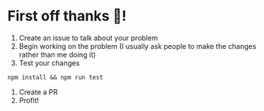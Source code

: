 # First off thanks 👏!

1. Create an issue to talk about your problem
1. Begin working on the problem (I usually ask people to make the changes rather than me doing it)
1. Test your changes
```
npm install && npm run test
```
1. Create a PR
1. Profit!
